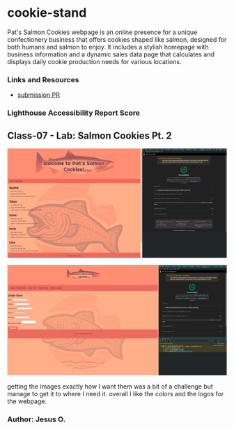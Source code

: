 # cookie-stand

Pat's Salmon Cookies webpage is an online presence for a unique confectionery business that offers cookies shaped like salmon, designed for both humans and salmon to enjoy. It includes a stylish homepage with business information and a dynamic sales data page that calculates and displays daily cookie production needs for various locations.

### Links and Resources

* [submission PR](https://github.com/Jnez405/cookie-stand/tree/class07-TablesNStyle)

### Lighthouse Accessibility Report Score
## Class-07 - Lab: Salmon Cookies Pt. 2

![Home Page](https://raw.githubusercontent.com/Jnez405/cookie-stand/main/img/Screenshot-2024-06-12-210156.png)

![Sales Page](https://raw.githubusercontent.com/Jnez405/cookie-stand/main/img/class8b-ss.png)

getting the images exactly how I want them was a bit of a challenge but manage to get it to where I need it. overall I like the colors and the logos for the webpage.

### Author: Jesus O.

